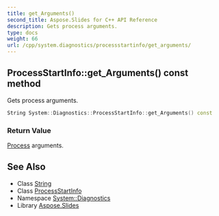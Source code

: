 ```yaml
---
title: get_Arguments()
second_title: Aspose.Slides for C++ API Reference
description: Gets process arguments.
type: docs
weight: 66
url: /cpp/system.diagnostics/processstartinfo/get_arguments/
---
```

## ProcessStartInfo::get_Arguments() const method


Gets process arguments.

```cpp
String System::Diagnostics::ProcessStartInfo::get_Arguments() const
```


### Return Value

[Process](../../process/) arguments.

## See Also

* Class [String](../../system/string/)
* Class [ProcessStartInfo](./)
* Namespace [System::Diagnostics](../)
* Library [Aspose.Slides](../../)